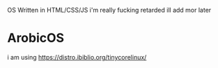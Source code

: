 OS Written in HTML/CSS/JS
i'm really fucking retarded ill add mor later
# ArobicOS

i am using https://distro.ibiblio.org/tinycorelinux/